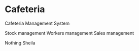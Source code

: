 # Cafeteria
Cafeteria Management System

Stock management
Workers management
Sales management

Nothing
Sheila
